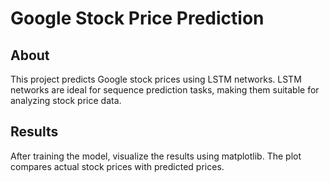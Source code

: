 # Google Stock Price Prediction

## About

This project predicts Google stock prices using LSTM networks. LSTM networks are ideal for sequence prediction tasks, making them suitable for analyzing stock price data.

## Results

After training the model, visualize the results using matplotlib. The plot compares actual stock prices with predicted prices.
